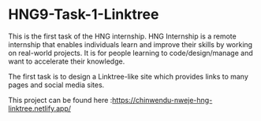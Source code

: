 # HNG9-Task-1-Linktree

This is the first task of the HNG internship. HNG Internship is a remote internship that enables individuals learn and improve their skills by working on real-world projects. It is for people learning to code/design/manage and want to accelerate their knowledge.
<br/>

The first task is to design a Linktree-like site which provides links to many pages and social media sites.
<br/>

This project can be found here :https://chinwendu-nweje-hng-linktree.netlify.app/
